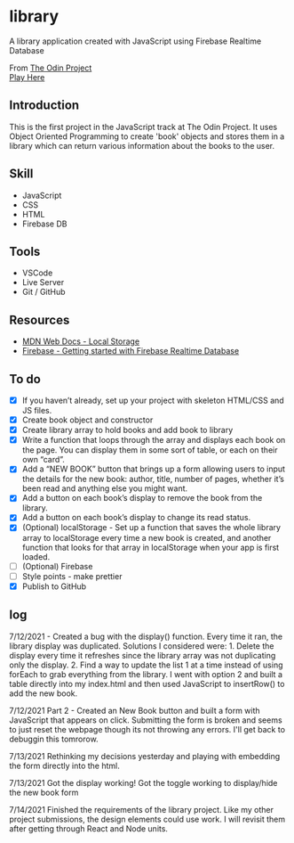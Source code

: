# library
A library application created with JavaScript using Firebase Realtime Database


From [The Odin Project](https://www.theodinproject.com)  
[Play Here](https://jdelles.github.io/library/)

## Introduction
This is the first project in the JavaScript track at The Odin Project. It uses Object Oriented Programming to create 'book' objects and stores them in a library which can return various information about the books to the user. 

## Skill
- JavaScript
- CSS
- HTML
- Firebase DB 

## Tools
- VSCode
- Live Server
- Git / GitHub

## Resources
- [MDN Web Docs - Local Storage](https://developer.mozilla.org/en-US/docs/Web/API/Web_Storage_API/Using_the_Web_Storage_API)
- [Firebase - Getting started with Firebase Realtime Database](https://www.youtube.com/watch?v=noB98K6A0TY)


## To do 
- [X] If you haven’t already, set up your project with skeleton HTML/CSS and JS files.
- [X] Create book object and constructor
- [X] Create library array to hold books and add book to library
- [X] Write a function that loops through the array and displays each book on the page. You can display them in some sort of table, or each on their own “card”. 
- [X] Add a “NEW BOOK” button that brings up a form allowing users to input the details for the new book: author, title, number of pages, whether it’s been read and anything else you might want.
- [X] Add a button on each book’s display to remove the book from the library.
- [X] Add a button on each book’s display to change its read status.
- [X] (Optional) localStorage - Set up a function that saves the whole library array to localStorage every time a new book is created, and another function that looks for that array in localStorage when your app is first loaded. 
- [ ] (Optional) Firebase
- [ ] Style points - make prettier
- [X] Publish to GitHub

## log
7/12/2021 - Created a bug with the display() function. Every time it ran, the library display was duplicated. Solutions I considered were: 1. Delete the display every time it refreshes since the library array was not duplicating only the display. 2. Find a way to update the list 1 at a time instead of using forEach to grab everything from the library. I went with option 2 and built a table directly into my index.html and then used JavaScript to insertRow() to add the new book. 

7/12/2021 Part 2 - Created an New Book button and built a form with JavaScript that appears on click. Submitting the form is broken and seems to just reset the webpage though its not throwing any errors. I'll get back to debuggin this tomrorow. 

7/13/2021 Rethinking my decisions yesterday and playing with embedding the form directly into the html. 

7/13/2021 Got the display working! Got the toggle working to display/hide the new book form

7/14/2021 Finished the requirements of the library project. Like my other project submissions, the design elements could use work. I will revisit them after getting through React and Node units. 